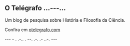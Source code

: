## O Telégrafo ...---...

Um blog de pesquisa sobre História e Filosofia da Ciência.

Confira em [otelegrafo.com](https://otelegrafo.com/)

--- - . .-.. . --. .-. .- ..-. ---

